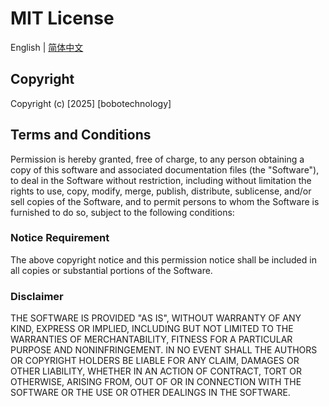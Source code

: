 # MIT License

English | [简体中文](https://github.com/bobotechnology/fitten-code-api/blob/main/LICENSE_CN.md)

## Copyright
Copyright (c) [2025] [bobotechnology]

## Terms and Conditions

Permission is hereby granted, free of charge, to any person obtaining a copy
of this software and associated documentation files (the "Software"), to deal
in the Software without restriction, including without limitation the rights
to use, copy, modify, merge, publish, distribute, sublicense, and/or sell
copies of the Software, and to permit persons to whom the Software is
furnished to do so, subject to the following conditions:

### Notice Requirement
The above copyright notice and this permission notice shall be included in all
copies or substantial portions of the Software.

### Disclaimer
THE SOFTWARE IS PROVIDED "AS IS", WITHOUT WARRANTY OF ANY KIND, EXPRESS OR
IMPLIED, INCLUDING BUT NOT LIMITED TO THE WARRANTIES OF MERCHANTABILITY,
FITNESS FOR A PARTICULAR PURPOSE AND NONINFRINGEMENT. IN NO EVENT SHALL THE
AUTHORS OR COPYRIGHT HOLDERS BE LIABLE FOR ANY CLAIM, DAMAGES OR OTHER
LIABILITY, WHETHER IN AN ACTION OF CONTRACT, TORT OR OTHERWISE, ARISING FROM,
OUT OF OR IN CONNECTION WITH THE SOFTWARE OR THE USE OR OTHER DEALINGS IN THE
SOFTWARE.

